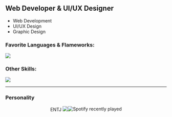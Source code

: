 ## Web Developer & UI/UX Designer
- Web Development
- UI/UX Design
- Graphic Design

### Favorite Languages & Flameworks:
![](https://skillicons.dev/icons?i=typescript,react,python,fastapi,rust)

### Other Skills:
![](https://skillicons.dev/icons?i=docker,figma,illustrator)

---

### Personality
<div style="display: flex; justify-content: center; width: 100%;">
  <div style="display: flex;">
    <div width="33%">
      ENTJ
      <img src="https://yourtest.app/assets/16p/avatars/entj-commander.svg" />
    </div>
    <div width="49%">
      <img src="https://spotify-recently-played-readme.vercel.app/api?user=21hjina3d6m43a6rsoba7vjqy&unique=true" alt="Spotify recently played" />
    <div>
  </div>
</div>
